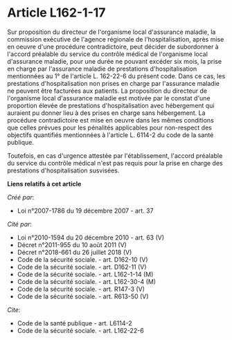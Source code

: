 # Article L162-1-17

Sur proposition du directeur de l'organisme local d'assurance maladie, la commission exécutive de l'agence régionale de
l'hospitalisation, après mise en oeuvre d'une procédure contradictoire, peut décider de subordonner à l'accord préalable du
service du contrôle médical de l'organisme local d'assurance maladie, pour une durée ne pouvant excéder six mois, la prise en
charge par l'assurance maladie de prestations d'hospitalisation mentionnées au 1° de l'article L. 162-22-6 du présent code.
Dans ce cas, les prestations d'hospitalisation non prises en charge par l'assurance maladie ne peuvent être facturées aux
patients. La proposition du directeur de l'organisme local d'assurance maladie est motivée par le constat d'une proportion
élevée de prestations d'hospitalisation avec hébergement qui auraient pu donner lieu à des prises en charge sans hébergement.
La procédure contradictoire est mise en oeuvre dans les mêmes conditions que celles prévues pour les pénalités applicables
pour non-respect des objectifs quantifiés mentionnées à l'article L. 6114-2 du code de la santé publique. 

Toutefois, en cas d'urgence attestée par l'établissement, l'accord préalable du service du contrôle médical n'est pas requis
pour la prise en charge des prestations d'hospitalisation susvisées.

**Liens relatifs à cet article**

_Créé par_:

  - Loi n°2007-1786 du 19 décembre 2007 - art. 37

_Cité par_:

  - Loi n°2010-1594 du 20 décembre 2010 - art. 63 (V)
  - Décret n°2011-955 du 10 août 2011 (V)
  - Décret n°2018-661 du 26 juillet 2018 (V)
  - Code de la sécurité sociale. - art. D162-10 (V)
  - Code de la sécurité sociale. - art. D162-11 (V)
  - Code de la sécurité sociale. - art. L162-1-14 (M)
  - Code de la sécurité sociale. - art. L162-30-4 (M)
  - Code de la sécurité sociale. - art. R147-3 (V)
  - Code de la sécurité sociale. - art. R613-50 (V)

_Cite_:

  - Code de la santé publique - art. L6114-2
  - Code de la sécurité sociale. - art. L162-22-6

